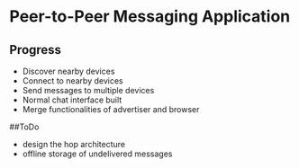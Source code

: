 # Peer-to-Peer Messaging Application



## Progress


- Discover nearby devices
- Connect to nearby devices
- Send messages to multiple devices
- Normal chat interface built
- Merge functionalities of advertiser and browser

##ToDo

- design the hop architecture
- offline storage of undelivered messages
